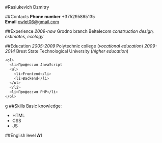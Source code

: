 #Rasiukevich Dzmitry

##Contacts
**Phone number** +375295865135  
**Email** owlet06@gmail.com

##Experience
_2009-now_ Grodno branch Beltelecom
_construction design, estimates, ecology_

##Education
_2005-2009_ Polytechnic college (_vocational education_)
_2009-2014_ Brest State Technological University (_higher education_)

```sh
<ol>
  <li>Профессия JavaScript
  <ul>
    <li>Frontend</li>
    <li>Backend</li>
  </ul>
  </li>
  <li>Профессия PHP</li>
</ol>
```
g
##Skills
Basic knowledge:

- HTML
- CSS
- JS

##English level
**A1**
